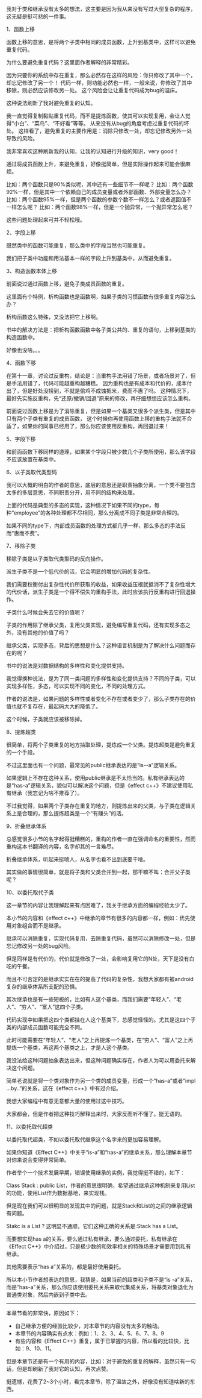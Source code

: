 我对于类和继承没有太多的想法，这主要是因为我从来没有写过大型复杂的程序，这无疑是挺可悲的一件事。


1、函数上移

函数上移的意思，是将两个子类中相同的成员函数，上升到基类中，这样可以避免重复代码。

为什么要避免重复代码？这里面作者解释的非常精彩。

因为只要你的系统中存在重复，那么必然存在这样的风险：你只修改了其中一个，却忘记修改了另一个！
代码一样，则功能必然也一样，一般来说，你修改了其中移除，则必然应该修改另一处。
这个风险会让让重复代码成为bug的温床。

这种说法刷新了我对避免重复的认知。

我一直觉得复制黏贴重复代码，而不是提炼函数，使其可以实现复用，会让人觉得“小白”、“菜鸟”、“不好看”等等。
从来没有从bug的角度考虑过重复代码的坏处。
这样看了，避免重复的主要作用是：消除只修改一处，却忘记修改另外一处导致的风险。

我非常喜欢这种刷新我的认知，让我的认知进行升级的知识，very good！

通过将成员函数上升，来避免重复，好像挺简单，但是实际操作起来可能会很麻烦。

比如：两个函数只是90%类似呢，其中还有一些细节不一样呢？
比如：两个函数92%一样，但是其中一个依赖自己的成员变量或者外部函数、外部变量怎么办？
比如：两个函数95%一样，但是两个函数的参数个数不一样怎么？或者返回值不一样怎么呢？
比如：两个函数98%一样，但是一个抛异常，一个抛异常怎么呢？

这些问题处理起来可并不轻松哦。

2、字段上移

既然类中的函数可能重复，那么类中的字段当然也可能重复。

我们把子类中功能和用法基本一样的字段上升到基类中，从而避免重复。

3、构造函数本体上移

前面说过通过函数上移，避免子类成员函数的重复。

这里面有个特例，析构函数也是函数啊，如果子类的习惯函数有很多重复内容怎么办？

析构函数这么特殊，又没法把它上移啊。


书中的解决方法是：把析构函数函数中各子类公共的、重复的语句，上移到基类的构造函数中。

好像也没啥。。。


4、函数下移

在第十一章，讨论过反重构，结论是：当重构手法用错了场景，或者场景对了，但是手法用错了，代码可能越重构越糟糕。
因为重构也是有成本和代价的，成本付出了，但是好处没捞到，不就是偷鸡不成蚀把米，费而不惠了吗。
这种情况下，最好先实施反重构，先“还原/撤销/回退”原来的修改，再仔细想想应该怎么重构。


前面说过函数上移是为了消除重复，但是如果一个基类又很多个派生类，但是其中只有两个子类有重复的成员函数，
这个时候你再使用函数上移的重构手法就不合适了，如果你的同事已经用了，那么你应该使用反重构，再回退过来！

5、字段下移

和前面函数下移同样的道理，如果某个字段只被少数几个子类所使用，那么该字段不应该放置在基类中。

6、以子类取代类型码



我可以大概的明白的作者的意思，底层的意思还是职责抽象分离，一个类不要包含太多的多层意思，不同职责分开，用不同的结构来处理。

上面的代码是典型的多态的实现，这种情况下如果不同的type，每种“employee”的各种处理都不尽相同，那么分离成不同子类是非常合理的。

如果不同的type下，内部成员函数的处理方式都几乎一样，那么多态的手法反而“惠而不费”。

7、移除子类




移除子类是以子类取代类型码的反向操作。

派生子类不是一个低代价的活，它会明显的增加代码的复杂性。

我们需要权衡付出复杂性代价所获取的收益，如果收益压根就抵消不了复杂性增大的代价话，派生子类是一个得不偿失的重构手法，此时应该执行反重构进行回退操作。

子类什么时候会失去它的价值呢？

子类的作用除了继承父类，复用父类实现，避免编写重复代码，还有实现多态之外，没有其他的价值了吗？

继承父类，实现多态，背后的思想是什么？这种语言机制是为了解决什么问题而存在的呢？

书中的说法是对数据结构的多样性和变化提供支持。

我觉得换种说法，是为了同一类问题的多样性和变化提供支持？不同的子类，可以实现多样性，多态，可以实现不同的变化，不同的处理方式。

作者的说法是，如果问题的多样性或者变化不存在或者变少了，那么子类存在的价值也就不复存在，最起码大大的降低了。

这个时候，子类就应该被移除掉。


8、提炼超类

很简单，将两个子类重复的地方抽取处理，提炼成一个父类。提炼超类是避免重复的一个手段。


不过这里面也有一个问题，最常见的public继承表达的是“is--a”逻辑关系。

如果逻辑上不存在这种关系，使用public继承是不太恰当的。私有继承表达的是“has-a”逻辑关系，貌似可以解决这个问题，但是《effect c++》不建议使用私有继承（我忘记为啥不推荐了）。

不过我觉得，如果两个子类存在重复的地方，则提炼出来的父类，与子类在逻辑关系上是合理的，那么提炼超类是一个“有赚头”的活。


9、折叠继承体系



总感觉很多小节的名字起得挺糟糕的，重构的作者一直在强调命名的重要性，然而重构这本书翻译的内容，名字却其的一言难尽。

折叠继承体系，听起来挺唬人，从名字也看不出到底要干啥。

其实做的事情很简单，就是将子类和父类合并到一起，那干嘛不叫：合并父子类呢？

10、以委托取代子类

这一章节的内容让我理解起来有点困难了，我关于继承方面的编程经验太少了。

本小节的内容和《effect c++》中继承的章节有很多的内容都一样，例如：优先使用对象组合而不是继承。

继承可以消除重复，实现代码复用，去除重复代码，虽然可以消除修改一处，但是忘记修改另一处的bug风险。

但是同样是有代价的，代价就是修改了一处，会影响复用它的N处，天下是没有白吃的午餐。

而且不可否定的是继承实实在在的提高了代码的复杂性，我想大家都有被android复杂的继承体系所支配的恐惧。

其次继承也是有一些短板的，比如有人这个基类，而我们需要“年轻人”、“老人”、“穷人”、“富人”这四个子类。

代码实现中如果把这四个类都挂在人这个基类下，总感觉怪怪的。尤其是这四个子类的内部成员函数可能完全不同。

此时可能需要在“年轻人”、“老人”之上再提炼一个基类，在“穷人”、“富人”之上再提炼一个基类，再这两个基类之上，才是人这个基类。


我没法给这种问题抽象表达出来，但这种问题确实存在，作者人为可以用委托来解决这个问题。

简单老说就是将一个类对象作为另一个类的成员变量，形成一个“has-a”或者“impl …by..”的关系，这在《effect c++》中有过介绍。

我想大家编程中有意无意都大量的使用过这中技巧。


大家都会，但是作者把这种技巧解释出来时，大家反而听不懂了。挺无语的。


11、以委托取代超类

以委托取代超类，不如以委托取代继承这个名字来的更加容易理解。

如果你知道《Effect C++》中关于“is-a”和“has-a”的继承关系，那么理解本章节对你来说会变得非常简单。

作者举个一个技术发展早期，错误使用继承的实例，我觉得挺不错的，如下：

Class Stack : public List，作者的意思很明确，希望通过继承这种机制来复用List的功能，使用List作为数据基地，来实现栈。

但是现在我们可以很明显的发现其中的问题，就是Stack和List的之间的继承逻辑有问题。

Stakc is a List ? 这明显不通顺，它们这种正确的关系是:Stack has a List。

而要想实现has a的关系，要么通过私有继承，要么通过委托，私有继承在《Effect C++》中介绍过，只是极少数的和效率相关的特殊场景才需要用到私有继承。

其他需要表示“has a”关系的，都是最好使用委托。


所以本小节作者想表达的意思，我猜是，如果当前的超类和子类不是“is -a”关系，而是“has-a”关系，那么你应该使用委托关系来取代集成关系，将基类对象退化为普通类对象，然后内嵌到子类中去。


------------------------------------------------------------------------------------------------------------------------------------------------------------------------------------


本章节看的非常快，原因如下：

+ 自己继承方便的经验比较少，对本章节的内容没有太多的触动。
+ 本章节的内容确实有点水：例如：1、2、3、4、5、6、7、8、9
+ 有些内容和《Effect C++》重复，属于已掌握的内容，所以看的比较快，比如：9、10、11。


但是本章节还是有一个有用的内容，比如：对于避免的重复的解释，虽然只有一句话，但是却刷新了我对它的认知，再次点赞。


挺遗憾，花费了2~3个小时，看完本章节，除了温故之外，好像没有知道啥新的东西。
